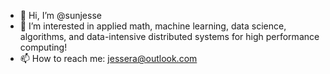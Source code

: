 - 👋 Hi, I’m @sunjesse
- 👀 I’m interested in applied math, machine learning, data science, algorithms, and data-intensive distributed systems for high performance computing!
- 📫 How to reach me: jessera@outlook.com

<!---
sunjesse/sunjesse is a ✨ special ✨ repository because its `README.md` (this file) appears on your GitHub profile.
You can click the Preview link to take a look at your changes.
--->
